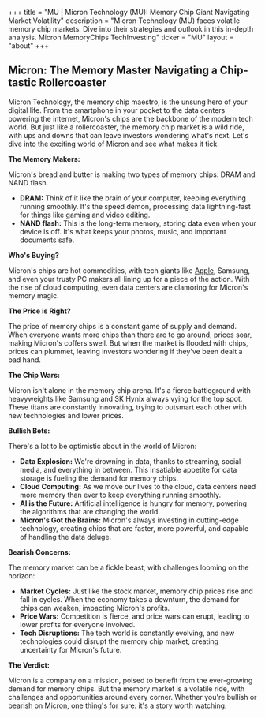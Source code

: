 +++
title = "MU |  Micron Technology (MU): Memory Chip Giant Navigating Market Volatility"
description = "Micron Technology (MU) faces volatile memory chip markets. Dive into their strategies and outlook in this in-depth analysis. Micron MemoryChips TechInvesting"
ticker = "MU"
layout = "about"
+++

        


## Micron: The Memory Master Navigating a Chip-tastic Rollercoaster

Micron Technology, the memory chip maestro, is the unsung hero of your digital life.  From the smartphone in your pocket to the data centers powering the internet, Micron's chips are the backbone of the modern tech world.  But just like a rollercoaster, the memory chip market is a wild ride, with ups and downs that can leave investors wondering what's next.  Let's dive into the exciting world of Micron and see what makes it tick. 

**The Memory Makers:**

Micron's bread and butter is making two types of memory chips: DRAM and NAND flash. 

* **DRAM:** Think of it like the brain of your computer, keeping everything running smoothly.  It's the speed demon, processing data lightning-fast for things like gaming and video editing. 
* **NAND flash:** This is the long-term memory, storing data even when your device is off.  It's what keeps your photos, music, and important documents safe. 

**Who's Buying?**

Micron's chips are hot commodities, with tech giants like [Apple](/stocks/aapl/), Samsung, and even your trusty PC makers all lining up for a piece of the action.  With the rise of cloud computing, even data centers are clamoring for Micron's memory magic.  

**The Price is Right?**

The price of memory chips is a constant game of supply and demand.  When everyone wants more chips than there are to go around, prices soar, making Micron's coffers swell.  But when the market is flooded with chips, prices can plummet, leaving investors wondering if they've been dealt a bad hand.

**The Chip Wars:**

Micron isn't alone in the memory chip arena.  It's a fierce battleground with heavyweights like Samsung and SK Hynix always vying for the top spot.  These titans are constantly innovating, trying to outsmart each other with new technologies and lower prices. 

**Bullish Bets:**

There's a lot to be optimistic about in the world of Micron: 

* **Data Explosion:** We're drowning in data, thanks to streaming, social media, and everything in between.  This insatiable appetite for data storage is fueling the demand for memory chips. 
* **Cloud Computing:** As we move our lives to the cloud, data centers need more memory than ever to keep everything running smoothly.  
* **AI is the Future:**  Artificial intelligence is hungry for memory, powering the algorithms that are changing the world.
* **Micron's Got the Brains:**  Micron's always investing in cutting-edge technology, creating chips that are faster, more powerful, and capable of handling the data deluge.

**Bearish Concerns:**

The memory market can be a fickle beast, with challenges looming on the horizon:

* **Market Cycles:** Just like the stock market, memory chip prices rise and fall in cycles.  When the economy takes a downturn, the demand for chips can weaken, impacting Micron's profits. 
* **Price Wars:**  Competition is fierce, and price wars can erupt, leading to lower profits for everyone involved. 
* **Tech Disruptions:**  The tech world is constantly evolving, and new technologies could disrupt the memory chip market, creating uncertainty for Micron's future.

**The Verdict:**

Micron is a company on a mission, poised to benefit from the ever-growing demand for memory chips.  But the memory market is a volatile ride, with challenges and opportunities around every corner.  Whether you're bullish or bearish on Micron, one thing's for sure:  it's a story worth watching. 

        